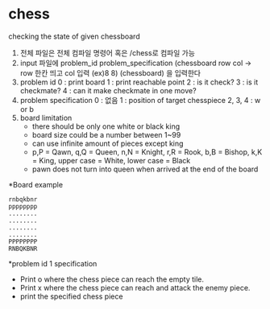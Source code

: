 # chess
checking the state of given chessboard
1. 전체 파일은 전체 컴파일 명령어 혹은 /chess로 컴파일 가능
2. input 파일에
   problem_id
   problem_specification
   (chessboard row col -> row 한칸 띄고 col 입력 (ex)8 8)
   (chessboard)
   을 입력한다                                                             
3. problem id 
    0 : print board
    1 : print reachable point
    2 : is it check?
    3 : is it checkmate?
    4 : can it make checkmate in one move?
4. problem specification
   0 : 없음
   1 : position of target chesspiece
   2, 3, 4 : w or b
5. board limitation
   - there should be only one white or black king
   - board size could be a number between 1~99
   - can use infinite amount of pieces except king
   - p,P = Qawn, q,Q = Queen, n,N = Knight, r,R = Rook, b,B = Bishop, k,K = King, upper case = White, lower case = Black
   - pawn does not turn into queen when arrived at the end of the board

*Board example 
```
rnbqkbnr  
pppppppp  
........  
........  
........  
........  
PPPPPPPP  
RNBQKBNR  
```
*problem id 1 specification
 - Print o where the chess piece can reach the empty tile.
 - Print x where the chess piece can reach and attack the enemy piece.
 - print the specified chess piece
